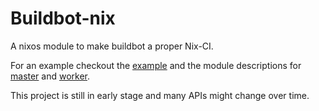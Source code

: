 # Buildbot-nix

A nixos module to make buildbot a proper Nix-CI.

For an example checkout the [example](./examples/default.nix) and the module
descriptions for [master](./nix/master.nix) and [worker](./nix/worker.nix).

This project is still in early stage and many APIs might change over time.
